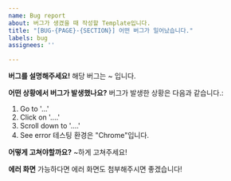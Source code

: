 ```yaml
---
name: Bug report
about: 버그가 생겼을 때 작성할 Template입니다.
title: "[BUG-{PAGE}-{SECTION}] 어떤 버그가 일어났습니다."
labels: bug
assignees: ''

---
```


**버그를 설명해주세요!**
해당 버그는 ~ 입니다.

**어떤 상황에서 버그가 발생했나요?**
버그가 발생한 상황은 다음과 같습니다.:
1. Go to '...'
2. Click on '....'
3. Scroll down to '....'
4. See error
테스팅 환경은 "Chrome"입니다.

**어떻게 고쳐야할까요?**
~하게 고쳐주세요!

**에러 화면**
가능하다면 에러 화면도 첨부해주시면 좋겠습니다!
